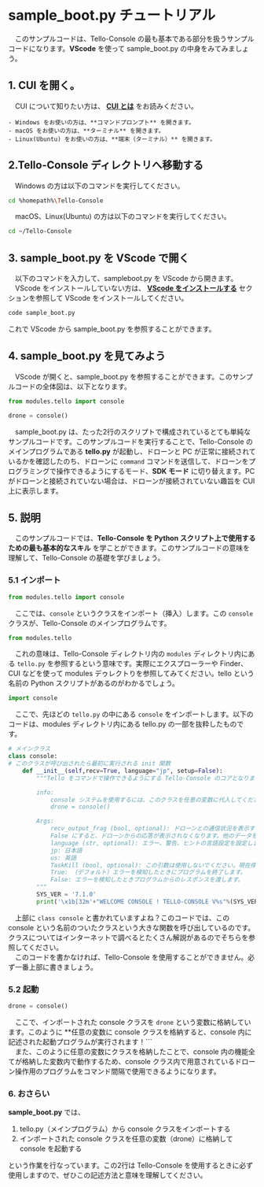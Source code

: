 # sample_boot.py チュートリアル
　このサンプルコードは、Tello-Console の最も基本である部分を扱うサンプルコードになります。**VScode** を使って sample_boot.py の中身をみてみましょう。<br>

## 1. CUI を開く。
　CUI について知りたい方は、
**[CUI とは](https://github.com/GAI-313/Tello-Console/blob/master/tutorial/for_mac/terminal_command_guide_1.md)** 
をお読みください。

    - Windows をお使いの方は、**コマンドプロンプト** を開きます。
    - macOS をお使いの方は、**ターミナル** を開きます。
    - Linux(Ubuntu) をお使いの方は、**端末（ターミナル）** を開きます。

## 2.Tello-Console ディレクトリへ移動する
　Windows の方は以下のコマンドを実行してください。
```bash
cd %homepath%\Tello-Console
```
　macOS、Linux(Ubuntu) の方は以下のコマンドを実行してください。
```bash
cd ~/Tello-Console
```

## 3. sample_boot.py を VScode で開く
　以下のコマンドを入力して、sampleboot.py を VScode から開きます。<br>
　VScode をインストールしていない方は、
**[VScode をインストールする](https://github.com/GAI-313/Tello-Console/blob/master/tutorial/visual_studio_tutorial/install_and_setup_guide.md#visual-studio-code-をインストールする)** 
セクションを参照して VScode をインストールしてください。
```bash
code sample_boot.py
```
これで VScode から sample_boot.py を参照することができます。

## 4. sample_boot.py を見てみよう
　VScode が開くと、sample_boot.py を参照することができます。このサンプルコードの全体図は、以下となります。
```python
from modules.tello import console

drone = console()
```
　sample_boot.py は、たった2行のスクリプトで構成されているとても単純なサンプルコードです。このサンプルコードを実行することで、Tello-Console のメインプログラムである **tello.py** が起動し、ドローンと PC が正常に接続されているかを確認したのち、ドローンに ```command``` コマンドを送信して、ドローンをプログラミングで操作できるようにするモード、**SDK モード** に切り替えます。PC がドローンと接続されていない場合は、ドローンが接続されていない趣旨を CUI 上に表示します。

## 5. 説明
　このサンプルコードでは、**Tello-Console を Python スクリプト上で使用するための最も基本的なスキル** を学ことができます。このサンプルコードの意味を理解して、Tello-Console の基礎を学びましょう。

### 5.1 インポート
```python
from modules.tello import console
```
　ここでは、```console``` というクラスをインポート（挿入）します。この ```console``` クラスが、Tello-Console のメインプログラムです。
```python
from modules.tello
```
　これの意味は、Tello-Console ディレクトリ内の ```modules``` ディレクトリ内にある ```tello.py``` を参照するという意味です。実際にエクスプローラーや Finder、CUI などを使って modules デゥレクトりを参照してみてください。tello という名前の Python スクリプトがあるのがわかるでしょう。
```python
import console
```
　ここで、先ほどの ```tello.py``` の中にある ```console``` をインポートします。以下のコードは、modules ディレクトリ内にある tello.py の一部を抜粋したものです。
```python
# メインクラス
class console:
# このクラスが呼び出されたら最初に実行される init 関数
    def __init__(self,recv=True, language="jp", setup=False):
        """Tello をコマンドで操作できるようにする Tello-Console のコアとなります。

        info:
            console システムを使用するには、このクラスを任意の変数に代入してください。
            drone = console()

        Args:
            recv_output_frag (bool, optional): ドローンとの通信状況を表示するか否かを設定できます、デフォルトは True。
            False にすると、ドローンからの応答が表示されなくなります。他のデータを表示させたいときに便利です。 
            language (str, optional): エラー、警告、ヒントの言語設定を設定します。デフォルトは"jp"。
            jp: 日本語
            us: 英語
            TaskKill (bool, optional): この引数は使用しないでください。現在停止中です。
            True: （デフォルト）エラーを検知したときにプログラムを終了します。
            False: エラーを検知したときプログラムからのレスポンスを渡します。
        """
        SYS_VER = '7.1.0'
        print('\x1b[32m'+"WELCOME CONSOLE ! TELLO-CONSOLE V%s"%(SYS_VER)+'\x1b[0m') # このモジュールのバージョンを最初に表示します。
```
　上部に ```class console``` と書かれていますよね？このコードでは、この console という名前のついたクラスという大きな関数を呼び出しているのです。クラスについてはインターネットで調べるとたくさん解説があるのでそちらを参照してください。<br>
　このコードを書かなければ、Tello-Console を使用することができません。必ず一番上部に書きましょう。

### 5.2 起動
```python
drone = console()
```
　ここで、インポートされた console クラスを ```drone``` という変数に格納しています。このように **任意の変数に console クラスを格納すると、console 内に記述された起動プログラムが実行されます！```<br>
　また、このように任意の変数にクラスを格納したことで、console 内の機能全てが格納した変数内で動作するため、console クラス内で用意されているドローン操作用のプログラムをコマンド間隔で使用できるようになります。

### 6. おさらい
**sample_boot.py** では、

1. tello.py（メインプログラム）から console クラスをインポートする
2. インポートされた console クラスを任意の変数（drone）に格納して console を起動する

という作業を行なっています。この2行は Tello-Console を使用するときに必ず使用しますので、ぜひこの記述方法と意味を理解してください。
